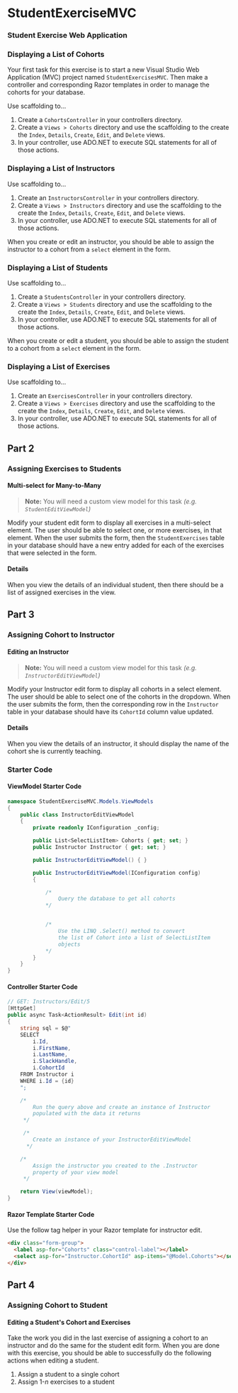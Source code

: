 # StudentExerciseMVC

### Student Exercise Web Application

### Displaying a List of Cohorts

Your first task for this exercise is to start a new Visual Studio Web Application (MVC) project named `StudentExercisesMVC`. Then make a controller and corresponding Razor templates in order to manage the cohorts for your database.

Use scaffolding to...

1. Create a `CohortsController` in your controllers directory.
1. Create a `Views > Cohorts` directory and use the scaffolding to the create the `Index`, `Details`, `Create`, `Edit`, and `Delete` views.
1. In your controller, use ADO.NET to execute SQL statements for all of those actions.

### Displaying a List of Instructors

Use scaffolding to...

1. Create an `InstructorsController` in your controllers directory.
1. Create a `Views > Instructors` directory and use the scaffolding to the create the `Index`, `Details`, `Create`, `Edit`, and `Delete` views.
1. In your controller, use ADO.NET to execute SQL statements for all of those actions.

When you create or edit an instructor, you should be able to assign the instructor to a cohort from a `select` element in the form.

### Displaying a List of Students

Use scaffolding to...

1. Create a `StudentsController` in your controllers directory.
1. Create a `Views > Students` directory and use the scaffolding to the create the `Index`, `Details`, `Create`, `Edit`, and `Delete` views.
1. In your controller, use ADO.NET to execute SQL statements for all of those actions.

When you create or edit a student, you should be able to assign the student to a cohort from a `select` element in the form.

### Displaying a List of Exercises

Use scaffolding to...

1. Create an `ExercisesController` in your controllers directory.
1. Create a `Views > Exercises` directory and use the scaffolding to the create the `Index`, `Details`, `Create`, `Edit`, and `Delete` views.
1. In your controller, use ADO.NET to execute SQL statements for all of those actions.

## Part 2

### Assigning Exercises to Students

#### Multi-select for Many-to-Many

> **Note:** You will need a custom view model for this task _(e.g. `StudentEditViewModel`)_

Modify your student edit form to display all exercises in a multi-select element. The user should be able to select one, or more exercises, in that element. When the user submits the form, then the `StudentExercises` table in your database should have a new entry added for each of the exercises that were selected in the form.

#### Details

When you view the details of an individual student, then there should be a list of assigned exercises in the view.

## Part 3

### Assigning Cohort to Instructor

#### Editing an Instructor

> **Note:** You will need a custom view model for this task _(e.g. `InstructorEditViewModel`)_

Modify your Instructor edit form to display all cohorts in a select element. The user should be able to select one of the cohorts in the dropdown. When the user submits the form, then the corresponding row in the `Instructor` table in your database should have its `CohortId` column value updated.

#### Details

When you view the details of an instructor, it should display the name of the cohort she is currently teaching.

### Starter Code

#### ViewModel Starter Code

```cs
namespace StudentExerciseMVC.Models.ViewModels
{
    public class InstructorEditViewModel
    {
        private readonly IConfiguration _config;

        public List<SelectListItem> Cohorts { get; set; }
        public Instructor Instructor { get; set; }

        public InstructorEditViewModel() { }

        public InstructorEditViewModel(IConfiguration config)
        {

            /*
                Query the database to get all cohorts
            */


            /*
                Use the LINQ .Select() method to convert
                the list of Cohort into a list of SelectListItem
                objects
            */
        }
    }
}
```

#### Controller Starter Code

```cs
// GET: Instructors/Edit/5
[HttpGet]
public async Task<ActionResult> Edit(int id)
{
    string sql = $@"
    SELECT
        i.Id,
        i.FirstName,
        i.LastName,
        i.SlackHandle,
        i.CohortId
    FROM Instructor i
    WHERE i.Id = {id}
    ";

    /*
        Run the query above and create an instance of Instructor
        populated with the data it returns
     */

     /*
        Create an instance of your InstructorEditViewModel
      */

    /*
        Assign the instructor you created to the .Instructor
        property of your view model
     */

    return View(viewModel);
}
```

#### Razor Template Starter Code

Use the follow tag helper in your Razor template for instructor edit.

```html
<div class="form-group">
  <label asp-for="Cohorts" class="control-label"></label>
  <select asp-for="Instructor.CohortId" asp-items="@Model.Cohorts"></select>
</div>
```

## Part 4

### Assigning Cohort to Student

#### Editing a Student's Cohort and Exercises

Take the work you did in the last exercise of assigning a cohort to an instructor and do the same for the student edit form. When you are done with this exercise, you should be able to successfully do the following actions when editing a student.

1. Assign a student to a single cohort
1. Assign 1-_n_ exercises to a student
